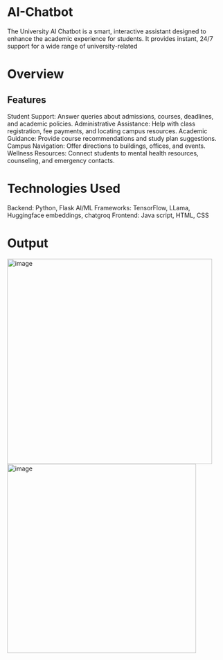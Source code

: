 # AI-Chatbot
The University AI Chatbot is a smart, interactive assistant designed to enhance the academic experience for students. It provides instant, 24/7 support for a wide range of university-related 
# Overview
## Features
Student Support: Answer queries about admissions, courses, deadlines, and academic policies.
Administrative Assistance: Help with class registration, fee payments, and locating campus resources.
Academic Guidance: Provide course recommendations and study plan suggestions.
Campus Navigation: Offer directions to buildings, offices, and events.
Wellness Resources: Connect students to mental health resources, counseling, and emergency contacts.

# Technologies Used
Backend: Python, Flask
AI/ML Frameworks: TensorFlow, LLama, Huggingface embeddings, chatgroq
Frontend: Java script, HTML, CSS

# Output

<img width="473" alt="image" src="https://github.com/user-attachments/assets/f18cac1f-4a3d-451b-a961-992762f06590">

<img width="436" alt="image" src="https://github.com/user-attachments/assets/d1f5bd0f-b6ac-4999-b2a5-754fdb32b39e">

